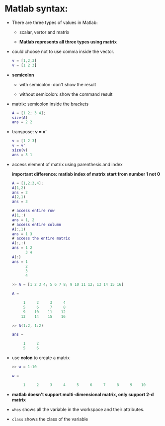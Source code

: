 # Matlab syntax:

- There are three types of values in Matlab:

  - scalar, vertor and matrix

  - **Matlab represents all three types using matrix**

- could choose not to use comma inside the vector.

  ```matlab
  v = [1,2,3]
  v = [1 2 3]
  ```

- **semicolon**

  - with semicolon: don't show the result

  - without semicolon: show the command result

- matrix: semicolon inside the brackets

  ```matlab
  A = [1 2; 3 4];
  size(A)
  ans = 2 2
  ```

- transpose: **v = v'**

  ```matlab
  v = [1 2 3]
  v = v'
  size(v)
  ans = 3 1
  ```

- access element of matrix using parenthesis and index

  **important difference: matlab index of matrix start from number 1 not 0**

  ```matlab
  A = [1,2;3,4];
  A(1,2)
  ans = 2
  A(2,1)
  ans = 3
  
  # access entire row
  A(1,:)
  ans = 1, 2
  # access entire column
  A(:,1)
  ans = 1 3
  # access the entire matrix
  A(:,:)
  ans = 1 2
        3 4
  A(:)
  ans = 1
        2
        3
        4
  
  >> A = [1 2 3 4; 5 6 7 8; 9 10 11 12; 13 14 15 16]
  
  A =
  
       1     2     3     4
       5     6     7     8
       9    10    11    12
      13    14    15    16
  
  >> A(1:2, 1:2)
  
  ans =
  
       1     2
       5     6
  ```

- use **colon** to create a matrix

  ```matlab
  >> w = 1:10
  
  w =
  
       1     2     3     4     5     6     7     8     9    10
  ```

- **matlab doesn't support multi-dimensional matrix, only support 2-d matrix**

- `whos` shows all the variable in the workspace and their attributes.

- `class` shows the class of the variable
